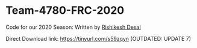 # Team-4780-FRC-2020
Code for our 2020 Season: Written by [Rishikesh Desai](https://github.com/TrueSlayr)

Direct Download link: https://tinyurl.com/s59zqyn (OUTDATED: UPDATE 7)
